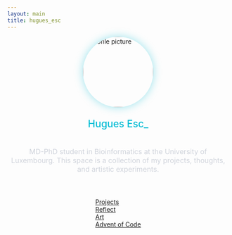 ```yaml
---
layout: main
title: hugues_esc
---
```


<div style="display: flex; flex-direction: column; align-items: center; gap: 1.5rem;">

  <!-- Profile -->
  <img src="./assets/profile_picture.tif" alt="Profile picture" style="width: 160px; height: 160px; border-radius: 50%; object-fit: cover; box-shadow: 0 0 20px rgba(0,188,212,0.4);">

  <!-- Title -->
  <h2 style="font-weight: 500; color: #00bcd4; font-size: 1.4rem; margin: 0;">Hugues Esc_</h2>

  <!-- Introduction text -->
  <p style="max-width: 600px; text-align: center; color: #cfd3db; font-size: 1rem;">
    MD-PhD student in Bioinformatics at the University of Luxembourg.  
    This space is a collection of my projects, thoughts, and artistic experiments.
  </p>

  <!-- Main links -->
  <ul style="list-style: none; padding: 0; margin-top: 1rem;">
    <li><a href="./projects/">Projects</a></li>
    <li><a href="./reflect/">Reflect</a></li>
    <li><a href="./art/">Art</a></li>
    <li><a href="./advent_of_code/">Advent of Code</a></li>
  </ul>

</div>
